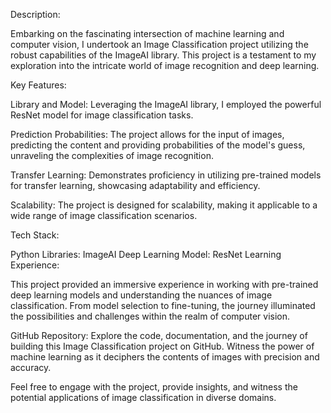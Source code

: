 Description:

Embarking on the fascinating intersection of machine learning and computer vision, I undertook an Image Classification project utilizing the robust capabilities of the ImageAI library. This project is a testament to my exploration into the intricate world of image recognition and deep learning.

Key Features:

Library and Model: Leveraging the ImageAI library, I employed the powerful ResNet model for image classification tasks.

Prediction Probabilities: The project allows for the input of images, predicting the content and providing probabilities of the model's guess, unraveling the complexities of image recognition.

Transfer Learning: Demonstrates proficiency in utilizing pre-trained models for transfer learning, showcasing adaptability and efficiency.

Scalability: The project is designed for scalability, making it applicable to a wide range of image classification scenarios.

Tech Stack:

Python Libraries: ImageAI
Deep Learning Model: ResNet
Learning Experience:

This project provided an immersive experience in working with pre-trained deep learning models and understanding the nuances of image classification. From model selection to fine-tuning, the journey illuminated the possibilities and challenges within the realm of computer vision.

GitHub Repository:
Explore the code, documentation, and the journey of building this Image Classification project on GitHub. Witness the power of machine learning as it deciphers the contents of images with precision and accuracy.

Feel free to engage with the project, provide insights, and witness the potential applications of image classification in diverse domains.
